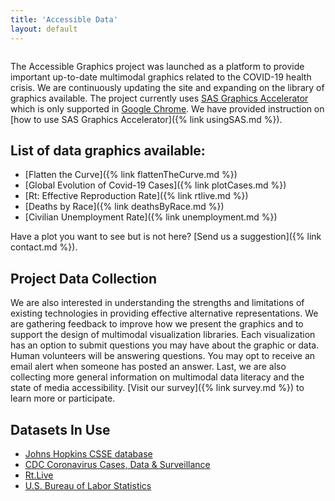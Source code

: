 ```yaml
---
title: 'Accessible Data'
layout: default
---
```


<img src="{{site.baseurl}}/images/banner.png" class="img-responsive" alt=""> 

The Accessible Graphics project was launched as a platform to provide important up-to-date multimodal graphics related to the COVID-19 health crisis. We are continuously updating the site and expanding on the library of graphics available. The project currently uses [SAS Graphics Accelerator](https://support.sas.com/software/products/graphics-accelerator/index.html) which is only supported in [Google Chrome](https://www.google.com/chrome/). We have provided instruction on [how to use SAS Graphics Accelerator]({% link usingSAS.md %}).

## List of data graphics available:
* [Flatten the Curve]({% link flattenTheCurve.md %})
* [Global Evolution of Covid-19 Cases]({% link plotCases.md %})
* [Rt: Effective Reproduction Rate]({% link rtlive.md %})
* [Deaths by Race]({% link deathsByRace.md %})
* [Civilian Unemployment Rate]({% link unemployment.md %})

Have a plot you want to see but is not here? [Send us a suggestion]({% link contact.md %}). 

## Project Data Collection
We are also interested in understanding the strengths and limitations of existing technologies in providing effective alternative representations. We are gathering feedback to improve how we present the graphics and to support the design of multimodal visualization libraries. Each visualization has an option to submit questions you may have about the graphic or data. Human volunteers will be answering questions. You may opt to receive an email alert when someone has posted an answer. Last, we are also collecting more general information on multimodal data literacy and the state of media accessibility. [Visit our survey]({% link survey.md %}) to learn more or participate.

## Datasets In Use
* [Johns Hopkins CSSE database](https://github.com/CSSEGISandData/COVID-19)
* [CDC Coronavirus Cases, Data & Surveillance](https://www.cdc.gov/coronavirus/2019-ncov/cases-updates/testing-in-us.html)
* [Rt.Live](https://rt.live/)
* [U.S. Bureau of Labor Statistics](https://www.bls.gov/charts/employment-situation/civilian-unemployment-rate.htm)
